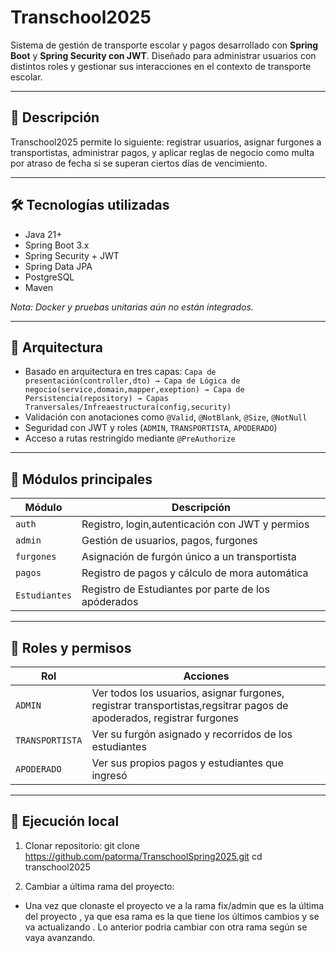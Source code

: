 # Transchool2025

Sistema de gestión de transporte escolar y pagos desarrollado con **Spring Boot** y **Spring Security con JWT**. Diseñado para administrar usuarios con distintos roles y gestionar sus interacciones en el contexto de transporte escolar.

---

## 🧩 Descripción

Transchool2025 permite lo siguiente:  registrar usuarios, asignar furgones a transportistas, administrar pagos, y aplicar reglas de negocio como multa por atraso de fecha si se superan ciertos días de vencimiento.

---

## 🛠️ Tecnologías utilizadas

- Java 21+
- Spring Boot 3.x
- Spring Security + JWT
- Spring Data JPA
- PostgreSQL
- Maven

*Nota: Docker y pruebas unitarias aún no están integrados.*

---

## 🧱 Arquitectura

- Basado en arquitectura en tres capas: `Capa de presentación(controller,dto) → Capa de Lógica de negocio(service,domain,mapper,exeption) → Capa de Persistencia(repository) → Capas Tranversales/Infreaestructura(config,security)`
- Validación con anotaciones como `@Valid`, `@NotBlank`, `@Size`,  `@NotNull`
- Seguridad con JWT y roles (`ADMIN`, `TRANSPORTISTA`, `APODERADO`)
- Acceso a rutas restringido mediante `@PreAuthorize`

---

## 🎯 Módulos principales

| Módulo     | Descripción                                      |
| ---------- | ------------------------------------------------ |
| `auth`     | Registro, login,autenticación con JWT y permios  |
| `admin`    | Gestión de usuarios, pagos, furgones             |
| `furgones` | Asignación de furgón único a un transportista    |
| `pagos`    | Registro de pagos y cálculo de mora automática   |
|`Estudiantes`| Registro de Estudiantes por parte de los apóderados|

---

## 🔐 Roles y permisos

| Rol             | Acciones                                                           |
| --------------- | ------------------------------------------------------------------ |
| `ADMIN`         | Ver todos los usuarios, asignar furgones, registrar transportistas,regsitrar pagos de apoderados, registrar furgones |
| `TRANSPORTISTA` | Ver su furgón asignado y recorridos de los estudiantes                                             |
| `APODERADO`     | Ver sus propios pagos y estudiantes que ingresó                                              |

---

## 🚀 Ejecución local

1. Clonar repositorio:
git clone https://github.com/patorma/TranschoolSpring2025.git
cd transchool2025


2. Cambiar a última rama del proyecto:

- Una vez que clonaste el proyecto ve a la rama fix/admin que es la última del proyecto , ya que esa rama es la que tiene los últimos cambios y se va actualizando . Lo anterior podria cambiar con otra rama según se vaya avanzando.







